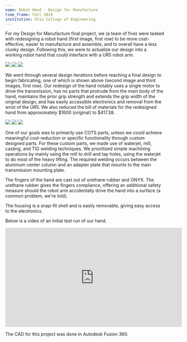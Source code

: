 ```yaml
---
name: Robot Hand - Design for Manufacture
time_frame: Fall 2019
institution: Olin College of Engineering
---
```

For my Design for Manufacture final project, we (a team of five) were tasked with redesigning a robot hand (first image, first row) to be more cost-effective, easier to manufacture and assemble, and to overall have a less clunky design. Following this, we were to actualize our design into a working robot hand that could interface with a UR5 robot arm.

<div class="oohbaby">
  <img class="triplet myImages" id="myImg" src="/imgs/dfm_initial.PNG">
  <img class="triplet myImages" id="myImg" src="/imgs/dfm_proto2.png">
  <img class="triplet myImages" id="myImg" src="/imgs/dfm_render.png">
</div>

We went through several design iterations before reaching a final design to begin fabricating, one of which is shown above (second image and third images, first row). Our redesign of the hand notably uses a single motor to drive the transmission, has no parts that protrude from the main body of the hand, maintains the prior grip strength and extends the grip width of the original design, and has easily accessible electronics and removal from the wrist of the UR5. We also reduced the bill of materials for the redesigned hand from approximately $1600 (original) to $417.38.

<div class="oohbaby">
  <img class="triplet myImages" id="myImg" src="/imgs/dfm_unassembled.jpg">
  <img class="triplet myImages" id="myImg" src="/imgs/dfm_housing.png">
  <img class="triplet myImages" id="myImg" src="/imgs/dfm_full_assembly.jpg">
</div>

One of our goals was to primarily use COTS parts, unless we could achieve meaningful cost-reduction or specific functionality through custom designed parts. For these custom parts, we made use of waterjet, mill, casting, and TIG welding techniques. We prioritized simple machining operations by mainly using the mill to drill and tap holes, using the waterjet to do most of the heavy lifting. The required welding occurs between the aluminum center column and an adapter plate that mounts to the main transmission mounting plate.

The fingers of the hand are cast out of urethane rubber and ONYX. The urethane rubber gives the fingers compliance, offering an additional safety measure should the robot arm accidentally drive the hand into a surface (a common problem, we're told).

The housing is a snap-fit shell and is easily removable, giving easy access to the electronics.

Below is a video of an initial test run of our hand.

<div class="video">
  <iframe width="560" height="315" margin="auto" src="https://www.youtube.com/embed/0-3BCeAxWb4?rel=0" frameborder="0" allow="accelerometer; autoplay; encrypted-media; gyroscope; picture-in-picture" allowfullscreen></iframe>
</div>

The CAD for this project was done in Autodesk Fusion 360.
